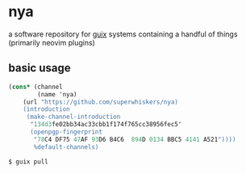 # nya

a software repository for [guix](https://guix.gnu.org) systems containing a
handful of things (primarily neovim plugins)

## basic usage

```scheme
(cons* (channel
        (name 'nya)
	(url "https://github.com/superwhiskers/nya)
	(introduction
	 (make-channel-introduction
	  "134d3fe02bb34ac33cbb1f174f765cc38956fec5"
	  (openpgp-fingerprint
	   "78C4 DF75 47AF 93D6 B4C6  894D 0134 BBC5 4141 A521"))))
       %default-channels)
```

```sh
$ guix pull
```

